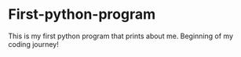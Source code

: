 # First-python-program
This is my first python program that prints about me. Beginning of my coding journey!
